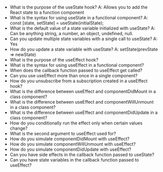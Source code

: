 - What is the purpose of the useState hook?
A:  Allows you to add the React state to a function component
- What is the syntax for using useState in a functional component?
A:  const [state, setState] = useState(initialState); 
- What is the default value of a state variable initialized with useState?
A: Can be anything string, a number, an object, undefined, null.
- Can you update multiple state variables with a single call to useState?
A:  Yes
- How do you update a state variable with useState?
A:  setState(prevState => newState) 
- What is the purpose of the useEffect hook?
- What is the syntax for using useEffect in a functional component?
- When does the callback function passed to useEffect get called?
- Can you use useEffect more than once in a single component?
- How do you unsubscribe from a subscription created in a useEffect hook?
- What is the difference between useEffect and componentDidMount in a class component?
- What is the difference between useEffect and componentWillUnmount in a class component?
- What is the difference between useEffect and componentDidUpdate in a class component?
- How do you conditionally run the effect only when certain values change?
- What is the second argument to useEffect used for?
- How do you simulate componentDidMount with useEffect?
- How do you simulate componentWillUnmount with useEffect?
- How do you simulate componentDidUpdate with useEffect?
- Can you have side effects in the callback function passed to useState?
- Can you have state variables in the callback function passed to useEffect?
